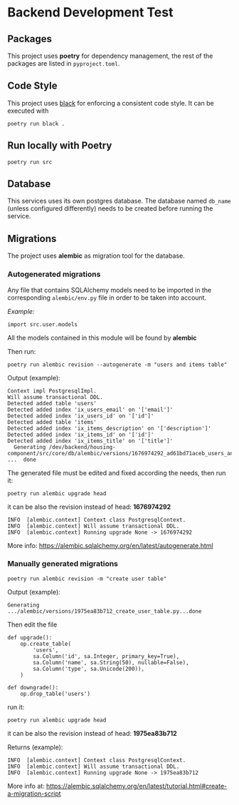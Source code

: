 #   Backend Development Test

## Packages

This project uses **poetry** for dependency management, the rest of the packages are listed in `pyproject.toml`.

## Code Style

This project uses [black](https://github.com/psf/black) for enforcing a consistent code style. It can be executed with
```
poetry run black .
```

## Run locally with **Poetry**
```
poetry run src
```

## Database

This services uses its own postgres database. The database named `db_name` (unless configured differently) needs to be created before running the service.

## Migrations
The project uses **alembic** as migration tool for the database.

### Autogenerated migrations

Any file that contains SQLAlchemy models need to be imported in the corresponding `alembic/env.py` file in order to be taken into account.

_Example:_

```
import src.user.models
```
All the models contained in this module will be found by **alembic**

Then run:
```
poetry run alembic revision --autogenerate -m "users and items table"
```

Output (example):
```
Context impl PostgresqlImpl.
Will assume transactional DDL.
Detected added table 'users'
Detected added index 'ix_users_email' on '['email']'
Detected added index 'ix_users_id' on '['id']'
Detected added table 'items'
Detected added index 'ix_items_description' on '['description']'
Detected added index 'ix_items_id' on '['id']'
Detected added index 'ix_items_title' on '['title']'
  Generating /dev/backend/housing-component/src/core/db/alembic/versions/1676974292_ad61bd71aceb_users_and_items_table.py ...  done
  ```

The generated file must be edited and fixed according the needs, then run it:
```
poetry run alembic upgrade head
```
it can be also the revision instead of head: __1676974292__
```
INFO  [alembic.context] Context class PostgresqlContext.
INFO  [alembic.context] Will assume transactional DDL.
INFO  [alembic.context] Running upgrade None -> 1676974292
```

More info: https://alembic.sqlalchemy.org/en/latest/autogenerate.html

### Manually generated migrations

```
poetry run alembic revision -m "create user table"
```
Output (example):
```
Generating .../alembic/versions/1975ea83b712_create_user_table.py...done
```

Then edit the file

```
def upgrade():
    op.create_table(
        'users',
        sa.Column('id', sa.Integer, primary_key=True),
        sa.Column('name', sa.String(50), nullable=False),
        sa.Column('type', sa.Unicode(200)),
    )

def downgrade():
    op.drop_table('users')
```

run it:

```
poetry run alembic upgrade head
```
it can be also the revision instead of head: __1975ea83b712__

Returns (example):
```
INFO  [alembic.context] Context class PostgresqlContext.
INFO  [alembic.context] Will assume transactional DDL.
INFO  [alembic.context] Running upgrade None -> 1975ea83b712
```

More info at: https://alembic.sqlalchemy.org/en/latest/tutorial.html#create-a-migration-script
